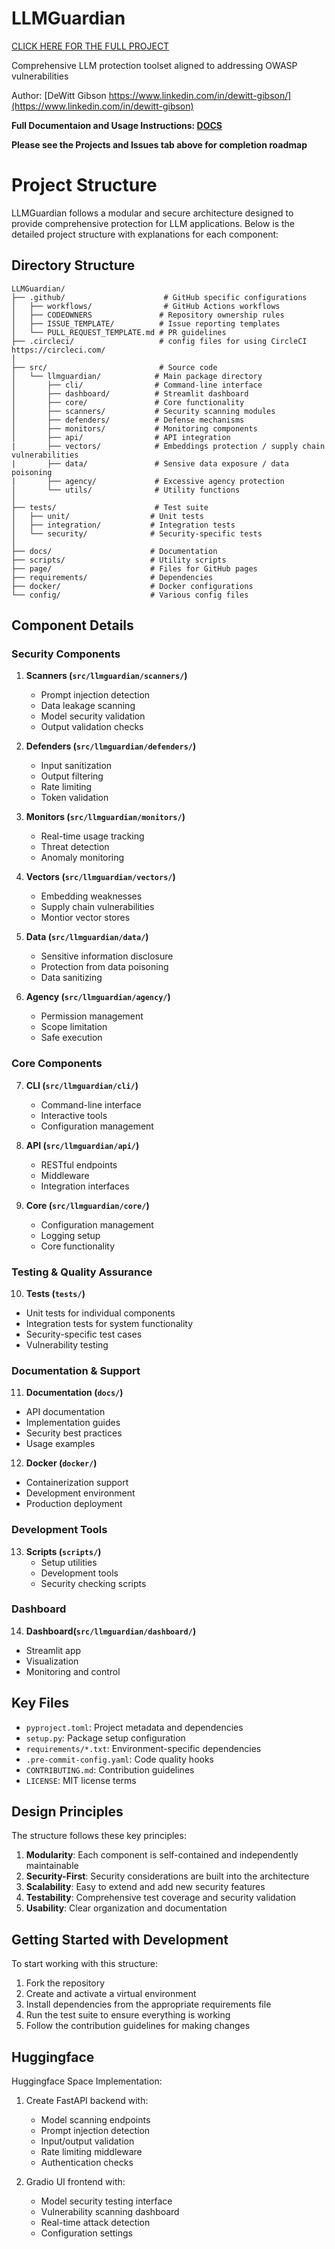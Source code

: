 # LLMGuardian

[CLICK HERE FOR THE FULL PROJECT](https://github.com/Finoptimize/LLMGuardian)

Comprehensive LLM protection toolset aligned to addressing OWASP vulnerabilities

Author: [DeWitt Gibson https://www.linkedin.com/in/dewitt-gibson/](https://www.linkedin.com/in/dewitt-gibson)

**Full Documentaion and Usage Instructions: [DOCS](docs/README.md)**

**Please see the Projects and Issues tab above for completion roadmap**

# Project Structure

LLMGuardian follows a modular and secure architecture designed to provide comprehensive protection for LLM applications. Below is the detailed project structure with explanations for each component:

## Directory Structure

```
LLMGuardian/
├── .github/                      # GitHub specific configurations
│   ├── workflows/                # GitHub Actions workflows
│   ├── CODEOWNERS               # Repository ownership rules
│   ├── ISSUE_TEMPLATE/          # Issue reporting templates
│   └── PULL_REQUEST_TEMPLATE.md # PR guidelines
├── .circleci/                   # config files for using CircleCI https://circleci.com/ 
│
├── src/                         # Source code
│   └── llmguardian/            # Main package directory
│       ├── cli/                # Command-line interface
│       ├── dashboard/          # Streamlit dashboard
│       ├── core/               # Core functionality
│       ├── scanners/           # Security scanning modules
│       ├── defenders/          # Defense mechanisms
│       ├── monitors/           # Monitoring components
│       ├── api/                # API integration
|       ├── vectors/            # Embeddings protection / supply chain vulnerabilities
|       ├── data/               # Sensive data exposure / data poisoning
|       ├── agency/             # Excessive agency protection
│       └── utils/              # Utility functions
│
├── tests/                      # Test suite
│   ├── unit/                  # Unit tests
│   ├── integration/           # Integration tests
│   └── security/              # Security-specific tests
│
├── docs/                      # Documentation
├── scripts/                   # Utility scripts
├── page/                      # Files for GitHub pages
├── requirements/              # Dependencies
├── docker/                    # Docker configurations
└── config/                    # Various config files
```

## Component Details

### Security Components

1. **Scanners (`src/llmguardian/scanners/`)**
   - Prompt injection detection
   - Data leakage scanning
   - Model security validation
   - Output validation checks

2. **Defenders (`src/llmguardian/defenders/`)**
   - Input sanitization
   - Output filtering
   - Rate limiting
   - Token validation

3. **Monitors (`src/llmguardian/monitors/`)**
   - Real-time usage tracking
   - Threat detection
   - Anomaly monitoring

4. **Vectors (`src/llmguardian/vectors/`)**
   - Embedding weaknesses
   - Supply chain vulnerabilities
   - Montior vector stores

5. **Data (`src/llmguardian/data/`)**
   - Sensitive information disclosure
   - Protection from data poisoning
   - Data sanitizing

6. **Agency (`src/llmguardian/agency/`)**
   - Permission management
   - Scope limitation
   - Safe execution

### Core Components

7. **CLI (`src/llmguardian/cli/`)**
   - Command-line interface
   - Interactive tools
   - Configuration management

8. **API (`src/llmguardian/api/`)**
   - RESTful endpoints
   - Middleware
   - Integration interfaces

9. **Core (`src/llmguardian/core/`)**
   - Configuration management
   - Logging setup
   - Core functionality
  
### Testing & Quality Assurance

10. **Tests (`tests/`)**
   - Unit tests for individual components
   - Integration tests for system functionality
   - Security-specific test cases
   - Vulnerability testing

### Documentation & Support

11. **Documentation (`docs/`)**
   - API documentation
   - Implementation guides
   - Security best practices
   - Usage examples

12. **Docker (`docker/`)**
   - Containerization support
   - Development environment
   - Production deployment

### Development Tools

13. **Scripts (`scripts/`)**
    - Setup utilities
    - Development tools
    - Security checking scripts

### Dashboard

14. **Dashboard(`src/llmguardian/dashboard/`)**
   - Streamlit app
   - Visualization 
   - Monitoring and control

## Key Files

- `pyproject.toml`: Project metadata and dependencies
- `setup.py`: Package setup configuration
- `requirements/*.txt`: Environment-specific dependencies
- `.pre-commit-config.yaml`: Code quality hooks
- `CONTRIBUTING.md`: Contribution guidelines
- `LICENSE`: MIT license terms

## Design Principles

The structure follows these key principles:

1. **Modularity**: Each component is self-contained and independently maintainable
2. **Security-First**: Security considerations are built into the architecture
3. **Scalability**: Easy to extend and add new security features
4. **Testability**: Comprehensive test coverage and security validation
5. **Usability**: Clear organization and documentation

## Getting Started with Development

To start working with this structure:

1. Fork the repository
2. Create and activate a virtual environment
3. Install dependencies from the appropriate requirements file
4. Run the test suite to ensure everything is working
5. Follow the contribution guidelines for making changes

## Huggingface

Huggingface Space Implementation:

1. Create FastAPI backend with:

   - Model scanning endpoints
   - Prompt injection detection
   - Input/output validation
   - Rate limiting middleware
   - Authentication checks


2. Gradio UI frontend with:

   - Model security testing interface
   - Vulnerability scanning dashboard
   - Real-time attack detection
   - Configuration settings